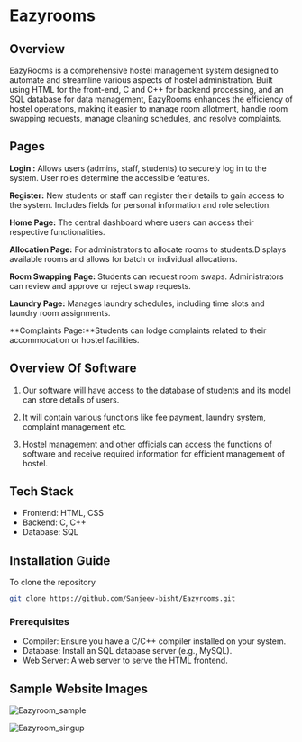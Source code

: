 
# Eazyrooms

## Overview
EazyRooms is a comprehensive hostel management system designed to automate and streamline various aspects of hostel administration. Built using HTML for the front-end, C and C++ for backend processing, and an SQL database for data management, EazyRooms enhances the efficiency of hostel operations, making it easier to manage room allotment, handle room swapping requests, manage cleaning schedules, and resolve complaints.




## Pages 

**Login :**  Allows users (admins, staff, students) to securely log in to the system. User roles determine the accessible features.

**Register:** New students or staff can register their details to gain access to the system. Includes fields for personal information and role selection.

**Home Page:** The central dashboard where users can access their respective functionalities.

**Allocation Page:** For administrators to allocate rooms to students.Displays available rooms and allows for batch or individual allocations.

**Room Swapping Page:** Students can request room swaps. Administrators can review and approve or reject swap requests.

**Laundry Page:** Manages laundry schedules, including time slots and laundry room assignments.

**Complaints Page:**Students can lodge complaints related to their accommodation or hostel facilities.

## Overview Of Software


1. Our software will have access to the database of students and its model can store details of
users.

2. It will contain various functions like fee payment, laundry system, complaint management
etc.

3. Hostel management and other officials can access the functions of software and receive
required information for efficient management of hostel.


## Tech Stack

- Frontend: HTML, CSS
- Backend: C, C++
- Database: SQL


## Installation Guide 

To clone the repository 

```bash
git clone https://github.com/Sanjeev-bisht/Eazyrooms.git
```

### Prerequisites
- Compiler: Ensure you have a C/C++ compiler installed on your system.
- Database: Install an SQL database server (e.g., MySQL).
- Web Server: A web server to serve the HTML frontend.
    

## Sample Website Images 

![Eazyroom_sample](https://github.com/user-attachments/assets/d1691b4f-fac9-4ace-847f-30b2e7ad96c4)

![Eazyroom_singup](https://github.com/user-attachments/assets/d391145f-64e0-4e3e-9c42-cd42c43fb03f)



